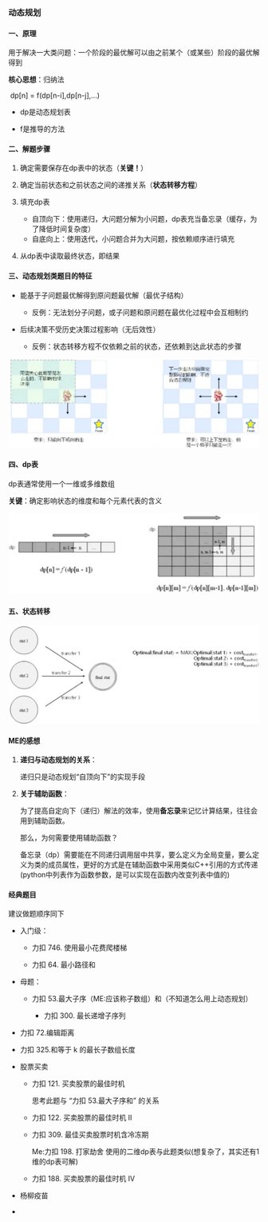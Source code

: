 ### 动态规划
#### 一、原理
用于解决一大类问题：一个阶段的最优解可以由之前某个（或某些）阶段的最优解得到

**核心思想**：归纳法

​							dp[n] = f(dp[n-i],dp[n-j],...)

* dp是动态规划表

* f是推导的方法

#### 二、解题步骤
1. 确定需要保存在dp表中的状态（**关键！**）
2. 确定当前状态和之前状态之间的递推关系（**状态转移方程**）
3. 填充dp表
   * 自顶向下：使用递归，大问题分解为小问题，dp表充当备忘录（缓存，为了降低时间复杂度）
   * 自底向上：使用迭代，小问题合并为大问题，按依赖顺序进行填充

4. 从dp表中读取最终状态，即结果

#### 三、动态规划类题目的特征

* 能基于子问题最优解得到原问题最优解（最优子结构）

	* 反例：无法划分子问题，或子问题和原问题在最优化过程中会互相制约

* 后续决策不受历史决策过程影响（无后效性）
	* 反例：状态转移方程不仅依赖之前的状态，还依赖到达此状态的步骤

![](../image/dp_fail.png)

#### 四、dp表

dp表通常使用一个一维或多维数组

**关键**：确定影响状态的维度和每个元素代表的含义

![](../image/dp_definition.png)

#### 五、状态转移

![](../image/dp_func.png)

#### ME的感想

1. **递归与动态规划的关系**：

   递归只是动态规划“自顶向下”的实现手段

2. **关于辅助函数**：

   为了提高自定向下（递归）解法的效率，使用**备忘录**来记忆计算结果，往往会用到辅助函数。

   那么，为何需要使用辅助函数？

   备忘录（dp）需要能在不同递归调用层中共享，要么定义为全局变量，要么定义为类的成员属性，更好的方式是在辅助函数中采用类似C++引用的方式传递(python中列表作为函数参数，是可以实现在函数内改变列表中值的)

#### 经典题目

建议做题顺序同下

* 入门级：

  * 力扣 746. 使用最小花费爬楼梯

  * 力扣 64. 最小路径和

* 母题：

  * 力扣 53.最大子序（ME:应该称子数组）和（不知道怎么用上动态规划）
    
    * 力扣 300. 最长递增子序列
    
  
* 力扣 72.编辑距离

* 力扣 325.和等于 k 的最长子数组长度

* 股票买卖

  * 力扣 121. 买卖股票的最佳时机

    思考此题与 “力扣 53.最大子序和” 的关系

  * 力扣 122. 买卖股票的最佳时机 II

  * 力扣 309. 最佳买卖股票时机含冷冻期

    Me:力扣 198. 打家劫舍  使用的二维dp表与此题类似(想复杂了，其实还有1维的dp表可解)

  * 力扣 188. 买卖股票的最佳时机 IV

* 杨柳疫苗

* 